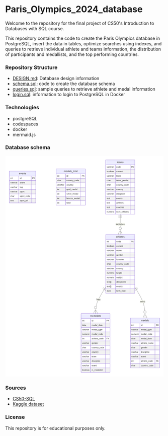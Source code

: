 # Paris_Olympics_2024_database
Welcome to the repository for the final project of CS50's Introduction to Databases with SQL course.

This repository contains the code to create the Paris Olympics database in PostgreSQL, insert the data in tables, optimize searches using indexes, and queries to retrieve individual athlete and teams information, the distribution of participants and medallists, and the top performing countries.

### Repository Structure
- [DESIGN.md](DESIGN.md): Database design information
- [schema.sql](schema.sql): code to create the database schema
- [queries.sql](queries.sql): sample queries to retrieve athlete and medal information
- [login.sql](login.sql): information to login to PostgreSQL in Docker

### Technologies
- postgreSQL
- codespaces
- docker
- mermaid.js

### Database schema
![ER Diagram](diagram.svg)

### Sources
- [CS50-SQL](https://cs50.harvard.edu/sql/2024/)
- [Kaggle dataset](https://www.kaggle.com/datasets/piterfm/paris-2024-olympic-summer-games)

### License
This repository is for educational purposes only.

